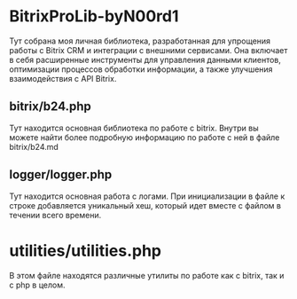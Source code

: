 # BitrixProLib-byN00rd1
Тут собрана моя личная библиотека, разработанная для упрощения работы с Bitrix CRM и интеграции с внешними сервисами. Она включает в себя расширенные инструменты для управления данными клиентов, оптимизации процессов обработки информации, а также улучшения взаимодействия с API Bitrix.

## bitrix/b24.php
Тут находится основная библиотека по работе с bitrix. Внутри вы можете найти более подробную информацию по работе с ней в файле bitrix/b24.md

## logger/logger.php
Тут находится основная работа с логами. При инициализации в файле к строке добавляется уникальный хеш, который идет вместе с файлом в течении всего времени.

# utilities/utilities.php
В этом файле находятся различные утилиты по работе как с bitrix, так и с php в целом. 
